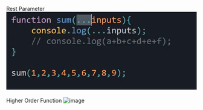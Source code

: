 Rest Parameter \
![Alt text](image.png) \
 \
Higher Order Function 
![image](https://github.com/Shinde-Yogesh/JavaScript-Practice/assets/87757090/ad64047d-2860-477f-acfd-ae7795c4c813)
